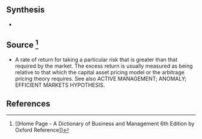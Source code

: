 ## Synthesis
- 
## Source [^1]
- A rate of return for taking a particular risk that is greater than that required by the market. The excess return is usually measured as being relative to that which the capital asset pricing model or the arbitrage pricing theory requires. See also ACTIVE MANAGEMENT; ANOMALY; EFFICIENT MARKETS HYPOTHESIS.
## References

[^1]: [[Home Page - A Dictionary of Business and Management 6th Edition by Oxford Reference]]